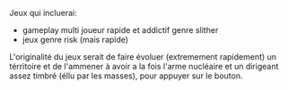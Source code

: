 Jeux qui incluerai:
- gameplay multi joueur rapide et addictif genre slither
- jeux genre risk (mais rapide)

L'originalité du jeux serait de faire évoluer (extremement rapidement) un
térritoire et de l'ammener à avoir a la fois l'arme nucléaire et un dirigeant
assez timbré (éllu par les masses), pour appuyer sur le bouton.
